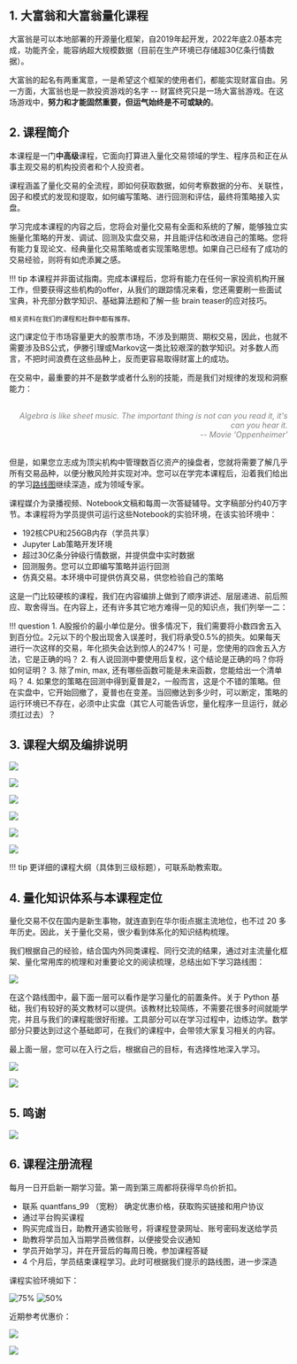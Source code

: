
## 1. 大富翁和大富翁量化课程

大富翁是可以本地部署的开源量化框架，自2019年起开发，2022年底2.0基本完成，功能齐全，能容纳超大规模数据（目前在生产环境已存储超30亿条行情数据）。

大富翁的起名有两重寓意，一是希望这个框架的使用者们，都能实现财富自由。另一方面，大富翁也是一款投资游戏的名字 -- 财富终究只是一场大富翁游戏。在这场游戏中，**努力和才能固然重要，但运气始终是不可或缺的**。


## 2. 课程简介

本课程是一门**中高级**课程，它面向打算进入量化交易领域的学生、程序员和正在从事主观交易的机构投资者和个人投资者。

课程涵盖了量化交易的全流程，即如何获取数据，如何考察数据的分布、关联性，因子和模式的发现和提取，如何编写策略、进行回测和评估，最终将策略接入实盘。

学习完成本课程的内容之后，您将会对量化交易有全面和系统的了解，能够独立实施量化策略的开发、调试、回测及实盘交易，并且能评估和改进自己的策略。您将有能力复现论文、经典量化交易策略或者实现策略思想。如果自己已经有了成功的交易经验，则将有如虎添翼之感。

!!! tip
    本课程并非面试指南。完成本课程后，您将有能力在任何一家投资机构开展工作，但要获得这些机构的offer，从我们的跟踪情况来看，您还需要刷一些面试宝典，补充部分数学知识、基础算法题和了解一些 brain teaser的应对技巧。

    相关资料在我们的课程和社群中都有推荐。

这门课定位于市场容量更大的股票市场，不涉及到期货、期权交易，因此，也就不需要涉及BS公式，伊滕引理或Markov这一类比较艰深的数学知识。对多数人而言，不把时间浪费在这些品种上，反而更容易取得财富上的成功。

在交易中，最重要的并不是数学或者什么别的技能，而是我们对规律的发现和洞察能力：
<br>
<br>

<div style="font-style:italic;color:grey;text-align:right">Algebra is like sheet music. The important thing is not can you read it, it's can you hear it.<br>-- Movie 'Oppenheimer'</div>

<br>

但是，如果您立志成为顶尖机构中管理数百亿资产的操盘者，您就将需要了解几乎所有交易品种，以便分散风险并实现对冲。您可以在学完本课程后，沿着我们给出的学习[路线图](#roadmap)继续深造，成为领域专家。

课程媒介为录播视频、Notebook文稿和每周一次答疑辅导。文字稿部分约40万字节。本课程将为学员提供可运行这些Notebook的实验环境，在该实验环境中：

* 192核CPU和256GB内存（学员共享）
* Jupyter Lab策略开发环境
* 超过30亿条分钟级行情数据，并提供盘中实时数据
* 回测服务。您可以立即编写策略并运行回测
* 仿真交易。本环境中可提供仿真交易，供您检验自己的策略

这是一门比较硬核的课程，我们在内容编排上做到了顺序讲述、层层递进、前后照应、取舍得当。在内容上，还有许多其它地方难得一见的知识点，我们列举一二：

!!! question
    1. A股报价的最小单位是分。很多情况下，我们需要将小数四舍五入到百分位。2元以下的个股出现舍入误差时，我们将承受0.5%的损失。如果每天进行一次这样的交易，年化损失会达到惊人的247%！可是，您使用的四舍五入方法，它是正确的吗？
    2. 有人说回测中要使用后复权，这个结论是正确的吗？你将如何证明？
    3. 除了min, max, 还有哪些函数可能是未来函数，您能给出一个清单吗？
    4. 如果您的策略在回测中得到夏普是2，一般而言，这是个不错的策略。但在实盘中，它开始回撤了，夏普也在变差。当回撤达到多少时，可以断定，策略的运行环境已不存在，必须中止实盘（其它人可能告诉您，量化程序一旦运行，就必须扛过去）？

## 3. 课程大纲及编排说明

![](https://images.jieyu.ai/images/2023/10/cheese-course-brochure-1.png)

![](https://images.jieyu.ai/images/2023/10/cheese-course-brochure-2.png)

![](https://images.jieyu.ai/images/2023/10/cheese-course-brochure-3.png)

![](https://images.jieyu.ai/images/2023/10/cheese-course-brochure-4.png)

![](https://images.jieyu.ai/images/2023/10/cheese-course-brochure-5.png)

![](https://images.jieyu.ai/images/2023/10/cheese-course-brochure-6.png)

!!! tip
    更详细的课程大纲（具体到三级标题），可联系助教索取。

## 4. 量化知识体系与本课程定位

量化交易不仅在国内是新生事物，就连直到在华尔街点据主流地位，也不过 20 多年历史。因此，关于量化交易，很少看到体系化的知识结构梳理。

我们根据自己的经验，结合国内外同类课程、同行交流的结果，通过对主流量化框架、量化常用库的梳理和对重要论文的阅读梳理，总结出如下学习<span id="roadmap">路线图</span>：

![](https://images.jieyu.ai/images/2023/10/cheese-course-roadmap.png)

在这个路线图中，最下面一层可以看作是学习量化的前置条件。关于 Python 基础，我们有较好的英文教材可以提供。该教材比较简练，不需要花很多时间就能学完，并且与我们的课程能很好衔接。工具部分可以在学习过程中，边练边学。数学部分只要达到过这个基础即可，在我们的课程中，会带领大家复习相关的内容。

最上面一层，您可以在入行之后，根据自己的目标，有选择性地深入学习。

![](https://images.jieyu.ai/images/2023/10/cheese-course-intro-teacher.png)

![](https://images.jieyu.ai/images/2023/10/cheese-course-intro-ta.png)

## 5. 鸣谢

![](https://images.jieyu.ai/images/2023/10/cheese-course-intro-babt.png)



## 6. 课程注册流程

每月一日开启新一期学习营。第一周到第三周都将获得早鸟价折扣。

* 联系 quantfans_99 （宽粉） 确定优惠价格，获取购买链接和用户协议
* 通过平台购买课程
* 购买完成当日，助教开通实验账号，将课程登录网址、账号密码发送给学员
* 助教将学员加入当期学员微信群，以便接受会议通知
* 学员开始学习，并在开营后的每周日晚，参加课程答疑
* 4 个月后，学员结束课程学习。此时可根据我们提示的路线图，进一步深造

课程实验环境如下：

 ![75%](https://images.jieyu.ai/images/2023/10/welcome-to-zillionare-course.png) 
 ![50%](https://images.jieyu.ai/images/2023/10/cheese-course-lab.png)

近期参考优惠价：

![](https://images.jieyu.ai/images/2023/10/cheese-course-pricing.png)

![](https://images.jieyu.ai/images/2023/10/cheese-course-contact.png)
